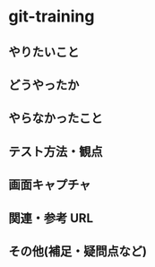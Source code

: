 # git-training
## やりたいこと

## どうやったか

## やらなかったこと

## テスト方法・観点

## 画面キャプチャ

## 関連・参考 URL

## その他(補足・疑問点など)
